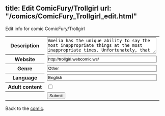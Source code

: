 title: Edit ComicFury/Trollgirl
url: "/comics/ComicFury_Trollgirl_edit.html"
---
Edit info for comic ComicFury/Trollgirl

<form name="comic" action="http://gaepostmail.appspot.com/comic/" method="post">
<table class="comicinfo">
<tr>
<th>Description</th><td><textarea name="description" cols="40" rows="3">Amelia has the unique ability to say the most inappropriate things at the most inappropriate times. Unfortunately, that kind of skill is not appreciated when your job is to keep people from killing themselves...</textarea></td>
</tr>
<tr>
<th>Website</th><td><input type="text" name="url" value="http://trollgirl.webcomic.ws/" size="40"/></td>
</tr>
<tr>
<th>Genre</th><td><input type="text" name="genre" value="Other" size="40"/></td>
</tr>
<tr>
<th>Language</th><td><input type="text" name="language" value="English" size="40"/></td>
</tr>
<tr>
<th>Adult content</th><td><input type="checkbox" name="adult" value="adult" /></td>
</tr>
<tr>
<th></th><td>
<input type="hidden" name="comic" value="ComicFury_Trollgirl" />
<input type="submit" name="submit" value="Submit" />
</td>
</tr>
</table>
</form>

Back to the [comic](ComicFury_Trollgirl.html).
